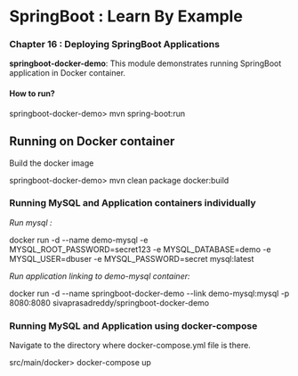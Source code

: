 # SpringBoot : Learn By Example


### Chapter 16 : Deploying SpringBoot Applications

**springboot-docker-demo**: This module demonstrates running SpringBoot application in Docker container.

#### How to run?

springboot-docker-demo> mvn spring-boot:run

## Running on Docker container

Build the docker image

springboot-docker-demo> mvn clean package docker:build


### Running MySQL and Application containers individually


*Run mysql :*

docker run -d --name demo-mysql -e MYSQL_ROOT_PASSWORD=secret123 -e MYSQL_DATABASE=demo -e MYSQL_USER=dbuser -e MYSQL_PASSWORD=secret mysql:latest

*Run application linking to demo-mysql container:*

docker run -d --name springboot-docker-demo --link demo-mysql:mysql -p 8080:8080 sivaprasadreddy/springboot-docker-demo


### Running MySQL and Application using docker-compose


Navigate to the directory where docker-compose.yml file is there.

src/main/docker> docker-compose up
